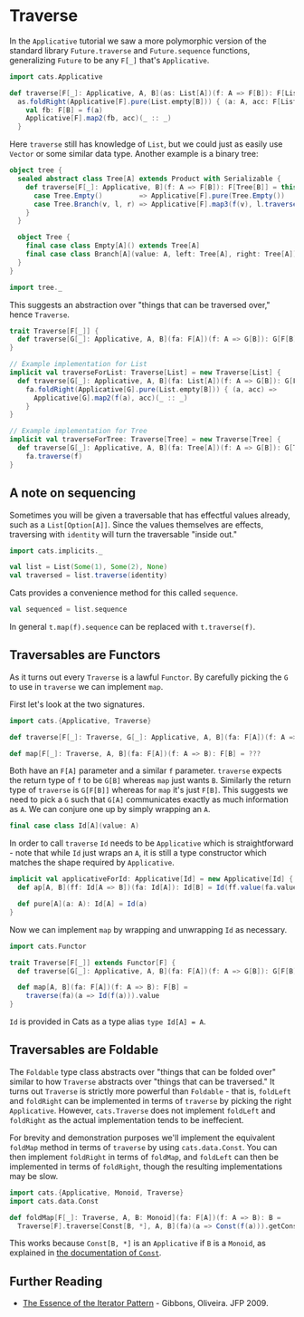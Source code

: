 # Traverse

In the `Applicative` tutorial we saw a more polymorphic version of the standard library
`Future.traverse` and `Future.sequence` functions, generalizing `Future` to be any
`F[_]` that's `Applicative`.

```scala mdoc:silent
import cats.Applicative

def traverse[F[_]: Applicative, A, B](as: List[A])(f: A => F[B]): F[List[B]] =
  as.foldRight(Applicative[F].pure(List.empty[B])) { (a: A, acc: F[List[B]]) =>
    val fb: F[B] = f(a)
    Applicative[F].map2(fb, acc)(_ :: _)
  }
```

Here `traverse` still has knowledge of `List`, but we could just as easily use
`Vector` or some similar data type. Another example is a binary tree:

```scala mdoc:silent
object tree {
  sealed abstract class Tree[A] extends Product with Serializable {
    def traverse[F[_]: Applicative, B](f: A => F[B]): F[Tree[B]] = this match {
      case Tree.Empty()         => Applicative[F].pure(Tree.Empty())
      case Tree.Branch(v, l, r) => Applicative[F].map3(f(v), l.traverse(f), r.traverse(f))(Tree.Branch(_, _, _))
    }
  }

  object Tree {
    final case class Empty[A]() extends Tree[A]
    final case class Branch[A](value: A, left: Tree[A], right: Tree[A]) extends Tree[A]
  }
}

import tree._
```

This suggests an abstraction over "things that can be traversed over," hence `Traverse`.

```scala mdoc:silent
trait Traverse[F[_]] {
  def traverse[G[_]: Applicative, A, B](fa: F[A])(f: A => G[B]): G[F[B]]
}

// Example implementation for List
implicit val traverseForList: Traverse[List] = new Traverse[List] {
  def traverse[G[_]: Applicative, A, B](fa: List[A])(f: A => G[B]): G[List[B]] =
    fa.foldRight(Applicative[G].pure(List.empty[B])) { (a, acc) =>
      Applicative[G].map2(f(a), acc)(_ :: _)
    }
}

// Example implementation for Tree
implicit val traverseForTree: Traverse[Tree] = new Traverse[Tree] {
  def traverse[G[_]: Applicative, A, B](fa: Tree[A])(f: A => G[B]): G[Tree[B]] =
    fa.traverse(f)
}
```

## A note on sequencing

Sometimes you will be given a traversable that has effectful values already, such as
a `List[Option[A]]`. Since the values themselves are effects, traversing with `identity`
will turn the traversable "inside out."

```scala mdoc:reset:silent
import cats.implicits._
```

```scala mdoc
val list = List(Some(1), Some(2), None)
val traversed = list.traverse(identity)
```

Cats provides a convenience method for this called `sequence`.

```scala mdoc
val sequenced = list.sequence
```

In general `t.map(f).sequence` can be replaced with `t.traverse(f)`.

## Traversables are Functors

As it turns out every `Traverse` is a lawful `Functor`. By carefully picking the `G` to
use in `traverse` we can implement `map`.

First let's look at the two signatures.

```scala mdoc:silent
import cats.{Applicative, Traverse}

def traverse[F[_]: Traverse, G[_]: Applicative, A, B](fa: F[A])(f: A => G[B]): G[F[B]] = ???

def map[F[_]: Traverse, A, B](fa: F[A])(f: A => B): F[B] = ???
```

Both have an `F[A]` parameter and a similar `f` parameter. `traverse` expects the return type
of `f` to be `G[B]` whereas `map` just wants `B`. Similarly the return type of `traverse` is
`G[F[B]]` whereas for `map` it's just `F[B]`. This suggests we need to pick a `G` such that
`G[A]` communicates exactly as much information as `A`. We can conjure one up by simply wrapping
an `A`.

```scala mdoc:silent
final case class Id[A](value: A)
```

In order to call `traverse` `Id` needs to be `Applicative` which is straightforward - note that while
`Id` just wraps an `A`, it is still a type constructor which matches the shape required by `Applicative`.

```scala mdoc:silent
implicit val applicativeForId: Applicative[Id] = new Applicative[Id] {
  def ap[A, B](ff: Id[A => B])(fa: Id[A]): Id[B] = Id(ff.value(fa.value))

  def pure[A](a: A): Id[A] = Id(a)
}
```

Now we can implement `map` by wrapping and unwrapping `Id` as necessary.

```scala mdoc:silent
import cats.Functor

trait Traverse[F[_]] extends Functor[F] {
  def traverse[G[_]: Applicative, A, B](fa: F[A])(f: A => G[B]): G[F[B]]

  def map[A, B](fa: F[A])(f: A => B): F[B] =
    traverse(fa)(a => Id(f(a))).value
}
```

`Id` is provided in Cats as a type alias `type Id[A] = A`.

## Traversables are Foldable

The `Foldable` type class abstracts over "things that can be folded over" similar to how
`Traverse` abstracts over "things that can be traversed." It turns out `Traverse` is strictly
more powerful than `Foldable` - that is, `foldLeft` and `foldRight` can be implemented
in terms of `traverse` by picking the right `Applicative`. However, `cats.Traverse` does not
implement `foldLeft` and `foldRight` as the actual implementation tends to be ineffecient.

For brevity and demonstration purposes we'll implement the equivalent `foldMap` method in terms
of `traverse` by using `cats.data.Const`. You can then implement `foldRight` in terms of `foldMap`,
and `foldLeft` can then be implemented in terms of `foldRight`, though the resulting implementations
may be slow.

```scala mdoc:reset:silent
import cats.{Applicative, Monoid, Traverse}
import cats.data.Const

def foldMap[F[_]: Traverse, A, B: Monoid](fa: F[A])(f: A => B): B =
  Traverse[F].traverse[Const[B, *], A, B](fa)(a => Const(f(a))).getConst
```

This works because `Const[B, *]` is an `Applicative` if `B` is a `Monoid`, as explained in [the documentation of `Const`](../datatypes/const.html#example-2-traverse).

## Further Reading

* [The Essence of the Iterator Pattern][iterator] - Gibbons, Oliveira. JFP 2009.

[iterator]: https://www.cs.ox.ac.uk/jeremy.gibbons/publications/iterator.pdf "The Essence of the Iterator Pattern"
